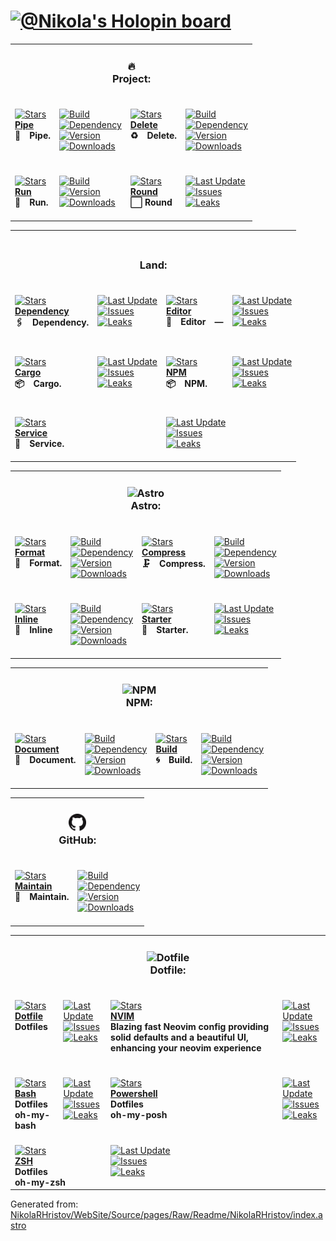 <h1><a href=https://holopin.io/@Nikola target=_blank><img alt="@Nikola's Holopin board" src="https://holopin.io/api/user/board?user=Nikola"></a></h1><table><tr><td colspan=4><h3 align=center><picture></picture>🔥<br>Project:<br></h3></td></tr><tr><td colspan=1 valign=top><br><a href=https://github.com/PlayForm/Pipe target=_blank><picture><source media="(prefers-color-scheme: dark)" srcset="https://img.shields.io/github/stars/PlayForm/Pipe?label=stars&logo=github&color=black&labelColor=black&logoColor=white&logoWidth=0&logoColor=black"><source media="(prefers-color-scheme: light)" srcset="https://img.shields.io/github/stars/PlayForm/Pipe?label=stars&logo=github&color=white&labelColor=white&logoColor=black&logoWidth=0&logoColor=black"><img alt=Stars src="https://img.shields.io/github/stars/PlayForm/Pipe?label=stars&logo=github&color=black&labelColor=black&logoColor=white&logoWidth=0&logoColor=black"></picture></a><br><a href=https://github.com/PlayForm/Pipe target=_blank><b>Pipe</b></a><br><b>🧪 Pipe.<br/></b><br></td><td colspan=1 valign=top><br><a href=https://github.com/PlayForm/Pipe/actions/workflows/Node.yml target=_blank><picture><source media="(prefers-color-scheme: dark)" srcset="https://img.shields.io/github/actions/workflow/status/PlayForm/Pipe/Node.yml?branch=main&label=Build&logo=node.js&color=black&labelColor=black&logoColor=white&logoWidth=0"><source media="(prefers-color-scheme: light)" srcset="https://img.shields.io/github/actions/workflow/status/PlayForm/Pipe/Node.yml?branch=main&label=Build&logo=node.js&color=white&labelColor=white&logoColor=black&logoWidth=0"><img alt=Build src="https://img.shields.io/github/actions/workflow/status/PlayForm/Pipe/Node.yml?branch=main&label=Build&logo=node.js&color=black&labelColor=black&logoColor=white&logoWidth=0" title=Build></picture></a><br><a href="https://npmjs.org/@playform/pipe?activeTab=dependencies" target=_blank><picture><source media="(prefers-color-scheme: dark)" srcset="https://img.shields.io/librariesio/release/npm/@playform/pipe?logo=dependabot&label=&color=black&labelColor=black&logoColor=white&logoWidth=0"><source media="(prefers-color-scheme: light)" srcset="https://img.shields.io/librariesio/release/npm/@playform/pipe?logo=dependabot&label=&color=white&labelColor=white&logoColor=black&logoWidth=0"><img alt=Dependency src="https://img.shields.io/librariesio/release/npm/@playform/pipe?logo=dependabot&label=&color=black&labelColor=black&logoColor=white&logoWidth=0" title=Dependency></picture></a><br><a href=https://npmjs.org/@playform/pipe target=_blank><picture><source media="(prefers-color-scheme: dark)" srcset="https://img.shields.io/npm/v/@playform/pipe?label=Version&logo=npm&color=black&labelColor=black&logoColor=white&logoWidth=0"><source media="(prefers-color-scheme: light)" srcset="https://img.shields.io/npm/v/@playform/pipe?label=Version&logo=npm&color=white&labelColor=white&logoColor=black&logoWidth=0"><img alt=Version src="https://img.shields.io/npm/v/@playform/pipe?label=Version&logo=npm&color=black&labelColor=black&logoColor=white&logoWidth=0" title=Version></picture></a><br><a href=https://npmjs.org/@playform/pipe target=_blank><picture><source media="(prefers-color-scheme: dark)" srcset="https://img.shields.io/npm/dt/@playform/pipe?label=Download&logo=npm&color=black&labelColor=black&logoColor=white&logoWidth=0"><source media="(prefers-color-scheme: light)" srcset="https://img.shields.io/npm/dt/@playform/pipe?label=Download&logo=npm&color=white&labelColor=white&logoColor=black&logoWidth=0"><img alt=Downloads src="https://img.shields.io/npm/dt/@playform/pipe?label=Download&logo=npm&color=black&labelColor=black&logoColor=white&logoWidth=0" title=Downloads></picture></a><br><br></td><td colspan=1 valign=top><br><a href=https://github.com/PlayForm/Delete target=_blank><picture><source media="(prefers-color-scheme: dark)" srcset="https://img.shields.io/github/stars/PlayForm/Delete?label=stars&logo=github&color=black&labelColor=black&logoColor=white&logoWidth=0&logoColor=black"><source media="(prefers-color-scheme: light)" srcset="https://img.shields.io/github/stars/PlayForm/Delete?label=stars&logo=github&color=white&labelColor=white&logoColor=black&logoWidth=0&logoColor=black"><img alt=Stars src="https://img.shields.io/github/stars/PlayForm/Delete?label=stars&logo=github&color=black&labelColor=black&logoColor=white&logoWidth=0&logoColor=black"></picture></a><br><a href=https://github.com/PlayForm/Delete target=_blank><b>Delete</b></a><br><b>♻️ Delete.<br/></b><br></td><td colspan=1 valign=top><br><a href=https://github.com/PlayForm/Delete/actions/workflows/Node.yml target=_blank><picture><source media="(prefers-color-scheme: dark)" srcset="https://img.shields.io/github/actions/workflow/status/PlayForm/Delete/Node.yml?branch=main&label=Build&logo=node.js&color=black&labelColor=black&logoColor=white&logoWidth=0"><source media="(prefers-color-scheme: light)" srcset="https://img.shields.io/github/actions/workflow/status/PlayForm/Delete/Node.yml?branch=main&label=Build&logo=node.js&color=white&labelColor=white&logoColor=black&logoWidth=0"><img alt=Build src="https://img.shields.io/github/actions/workflow/status/PlayForm/Delete/Node.yml?branch=main&label=Build&logo=node.js&color=black&labelColor=black&logoColor=white&logoWidth=0" title=Build></picture></a><br><a href="https://npmjs.org/@playform/delete?activeTab=dependencies" target=_blank><picture><source media="(prefers-color-scheme: dark)" srcset="https://img.shields.io/librariesio/release/npm/@playform/delete?logo=dependabot&label=&color=black&labelColor=black&logoColor=white&logoWidth=0"><source media="(prefers-color-scheme: light)" srcset="https://img.shields.io/librariesio/release/npm/@playform/delete?logo=dependabot&label=&color=white&labelColor=white&logoColor=black&logoWidth=0"><img alt=Dependency src="https://img.shields.io/librariesio/release/npm/@playform/delete?logo=dependabot&label=&color=black&labelColor=black&logoColor=white&logoWidth=0" title=Dependency></picture></a><br><a href=https://npmjs.org/@playform/delete target=_blank><picture><source media="(prefers-color-scheme: dark)" srcset="https://img.shields.io/npm/v/@playform/delete?label=Version&logo=npm&color=black&labelColor=black&logoColor=white&logoWidth=0"><source media="(prefers-color-scheme: light)" srcset="https://img.shields.io/npm/v/@playform/delete?label=Version&logo=npm&color=white&labelColor=white&logoColor=black&logoWidth=0"><img alt=Version src="https://img.shields.io/npm/v/@playform/delete?label=Version&logo=npm&color=black&labelColor=black&logoColor=white&logoWidth=0" title=Version></picture></a><br><a href=https://npmjs.org/@playform/delete target=_blank><picture><source media="(prefers-color-scheme: dark)" srcset="https://img.shields.io/npm/dt/@playform/delete?label=Download&logo=npm&color=black&labelColor=black&logoColor=white&logoWidth=0"><source media="(prefers-color-scheme: light)" srcset="https://img.shields.io/npm/dt/@playform/delete?label=Download&logo=npm&color=white&labelColor=white&logoColor=black&logoWidth=0"><img alt=Downloads src="https://img.shields.io/npm/dt/@playform/delete?label=Download&logo=npm&color=black&labelColor=black&logoColor=white&logoWidth=0" title=Downloads></picture></a><br><br></td></tr><tr><td colspan=1 valign=top><br><a href=https://github.com/PlayForm/Run.git target=_blank><picture><source media="(prefers-color-scheme: dark)" srcset="https://img.shields.io/github/stars/PlayForm/Run?label=stars&logo=github&color=black&labelColor=black&logoColor=white&logoWidth=0&logoColor=black"><source media="(prefers-color-scheme: light)" srcset="https://img.shields.io/github/stars/PlayForm/Run?label=stars&logo=github&color=white&labelColor=white&logoColor=black&logoWidth=0&logoColor=black"><img alt=Stars src="https://img.shields.io/github/stars/PlayForm/Run?label=stars&logo=github&color=black&labelColor=black&logoColor=white&logoWidth=0&logoColor=black"></picture></a><br><a href=https://github.com/PlayForm/Run.git target=_blank><b>Run</b></a><br><b>🍺 Run.<br/></b><br></td><td colspan=1 valign=top><br><a href=https://github.com/PlayForm/Run/actions/workflows/Rust.yml target=_blank><picture><source media="(prefers-color-scheme: dark)" srcset="https://img.shields.io/github/actions/workflow/status/PlayForm/Run/Rust.yml?branch=main&label=Build&color=black&labelColor=black&logoColor=white&logoWidth=0"><source media="(prefers-color-scheme: light)" srcset="https://img.shields.io/github/actions/workflow/status/PlayForm/Run/Rust.yml?branch=main&label=Build&color=white&labelColor=white&logoColor=black&logoWidth=0"><img alt=Build src="https://img.shields.io/github/actions/workflow/status/PlayForm/Run/Rust.yml?branch=main&label=Build&color=black&labelColor=black&logoColor=white&logoWidth=0" title=Build></picture></a><br><a href=https://crates.io/prun target=_blank><picture><source media="(prefers-color-scheme: dark)" srcset="https://img.shields.io/crates/v/prun?label=Version&color=black&labelColor=black&logoColor=white&logoWidth=0"><source media="(prefers-color-scheme: light)" srcset="https://img.shields.io/crates/v/prun?label=Version&color=white&labelColor=white&logoColor=black&logoWidth=0"><img alt=Version src="https://img.shields.io/crates/v/prun?label=Version&color=black&labelColor=black&logoColor=white&logoWidth=0" title=Version></picture></a><br><a href=https://crates.io/prun target=_blank><picture><source media="(prefers-color-scheme: dark)" srcset="https://img.shields.io/crates/d/prun?label=Download&color=black&labelColor=black&logoColor=white&logoWidth=0"><source media="(prefers-color-scheme: light)" srcset="https://img.shields.io/crates/d/prun?label=Download&color=white&labelColor=white&logoColor=black&logoWidth=0"><img alt=Downloads src="https://img.shields.io/crates/d/prun?label=Download&color=black&labelColor=black&logoColor=white&logoWidth=0" title=Downloads></picture></a><br><br></td><td colspan=1 valign=top><br><a href=https://github.com/PlayForm/Round target=_blank><picture><source media="(prefers-color-scheme: dark)" srcset="https://img.shields.io/github/stars/PlayForm/Round?label=stars&logo=github&color=black&labelColor=black&logoColor=white&logoWidth=0&logoColor=black"><source media="(prefers-color-scheme: light)" srcset="https://img.shields.io/github/stars/PlayForm/Round?label=stars&logo=github&color=white&labelColor=white&logoColor=black&logoWidth=0&logoColor=black"><img alt=Stars src="https://img.shields.io/github/stars/PlayForm/Round?label=stars&logo=github&color=black&labelColor=black&logoColor=white&logoWidth=0&logoColor=black"></picture></a><br><a href=https://github.com/PlayForm/Round target=_blank><b>Round</b></a><br><b>⬜ Round<br/></b><br></td><td colspan=1 valign=top><br><a href=https://github.com/PlayForm/Round target=_blank><picture><source media="(prefers-color-scheme: dark)" srcset="https://img.shields.io/github/last-commit/PlayForm/Round?label=Last%20Update&color=black&labelColor=black&logoColor=white&logoWidth=0"><source media="(prefers-color-scheme: light)" srcset="https://img.shields.io/github/last-commit/PlayForm/Round?label=Last%20Update&color=white&labelColor=white&logoColor=black&logoWidth=0"><img alt="Last Update" src="https://img.shields.io/github/last-commit/PlayForm/Round?label=Last%20Update&color=black&labelColor=black&logoColor=white&logoWidth=0" title="Last Update"></picture></a><br><a href=https://github.com/PlayForm/Round target=_blank><picture><source media="(prefers-color-scheme: dark)" srcset="https://img.shields.io/github/issues/PlayForm/Round?label=Issues&color=black&labelColor=black&logoColor=white&logoWidth=0"><source media="(prefers-color-scheme: light)" srcset="https://img.shields.io/github/issues/PlayForm/Round?label=Issues&color=white&labelColor=white&logoColor=black&logoWidth=0"><img alt=Issues src="https://img.shields.io/github/issues/PlayForm/Round?label=Issues&color=black&labelColor=black&logoColor=white&logoWidth=0" title=Issues></picture></a><br><a href=https://github.com/PlayForm/Round target=_blank><picture><source media="(prefers-color-scheme: dark)" srcset="https://img.shields.io/github/downloads/PlayForm/Round/total?label=Download&color=black&labelColor=black&logoColor=white&logoWidth=0"><source media="(prefers-color-scheme: light)" srcset="https://img.shields.io/github/downloads/PlayForm/Round/total?label=Download&color=white&labelColor=white&logoColor=black&logoWidth=0"><img alt=Leaks src="https://img.shields.io/github/downloads/PlayForm/Round/total?label=Download&color=black&labelColor=black&logoColor=white&logoWidth=0" title=Leaks></picture></a><br><br></td></tr></table><table><tr><td colspan=4><h3 align=center><picture><source media="(prefers-color-scheme: dark)" srcset=https://nikolahristov.tech/Dark/Image/GitHub/Land.svg><source media="(prefers-color-scheme: light)" srcset=https://nikolahristov.tech/Image/GitHub/Land.svg><img alt="" src=https://nikolahristov.tech/Image/GitHub/Land.svg width=28></picture><br>Land:<br></h3></td></tr><tr><td colspan=1 valign=top><br><a href=https://github.com/CodeEditorLand/Dependency target=_blank><picture><source media="(prefers-color-scheme: dark)" srcset="https://img.shields.io/github/stars/CodeEditorLand/Dependency?label=stars&logo=github&color=black&labelColor=black&logoColor=white&logoWidth=0&logoColor=black"><source media="(prefers-color-scheme: light)" srcset="https://img.shields.io/github/stars/CodeEditorLand/Dependency?label=stars&logo=github&color=white&labelColor=white&logoColor=black&logoWidth=0&logoColor=black"><img alt=Stars src="https://img.shields.io/github/stars/CodeEditorLand/Dependency?label=stars&logo=github&color=black&labelColor=black&logoColor=white&logoWidth=0&logoColor=black"></picture></a><br><a href=https://github.com/CodeEditorLand/Dependency target=_blank><b>Dependency</b></a><br><b>🖇️ Dependency.<br/></b><br></td><td colspan=1 valign=top><br><a href=https://github.com/CodeEditorLand/Dependency target=_blank><picture><source media="(prefers-color-scheme: dark)" srcset="https://img.shields.io/github/last-commit/CodeEditorLand/Dependency?label=Last%20Update&color=black&labelColor=black&logoColor=white&logoWidth=0"><source media="(prefers-color-scheme: light)" srcset="https://img.shields.io/github/last-commit/CodeEditorLand/Dependency?label=Last%20Update&color=white&labelColor=white&logoColor=black&logoWidth=0"><img alt="Last Update" src="https://img.shields.io/github/last-commit/CodeEditorLand/Dependency?label=Last%20Update&color=black&labelColor=black&logoColor=white&logoWidth=0" title="Last Update"></picture></a><br><a href=https://github.com/CodeEditorLand/Dependency target=_blank><picture><source media="(prefers-color-scheme: dark)" srcset="https://img.shields.io/github/issues/CodeEditorLand/Dependency?label=Issues&color=black&labelColor=black&logoColor=white&logoWidth=0"><source media="(prefers-color-scheme: light)" srcset="https://img.shields.io/github/issues/CodeEditorLand/Dependency?label=Issues&color=white&labelColor=white&logoColor=black&logoWidth=0"><img alt=Issues src="https://img.shields.io/github/issues/CodeEditorLand/Dependency?label=Issues&color=black&labelColor=black&logoColor=white&logoWidth=0" title=Issues></picture></a><br><a href=https://github.com/CodeEditorLand/Dependency target=_blank><picture><source media="(prefers-color-scheme: dark)" srcset="https://img.shields.io/github/downloads/CodeEditorLand/Dependency/total?label=Download&color=black&labelColor=black&logoColor=white&logoWidth=0"><source media="(prefers-color-scheme: light)" srcset="https://img.shields.io/github/downloads/CodeEditorLand/Dependency/total?label=Download&color=white&labelColor=white&logoColor=black&logoWidth=0"><img alt=Leaks src="https://img.shields.io/github/downloads/CodeEditorLand/Dependency/total?label=Download&color=black&labelColor=black&logoColor=white&logoWidth=0" title=Leaks></picture></a><br><br></td><td colspan=1 valign=top><br><a href=https://github.com/CodeEditorLand/Editor target=_blank><picture><source media="(prefers-color-scheme: dark)" srcset="https://img.shields.io/github/stars/CodeEditorLand/Editor?label=stars&logo=github&color=black&labelColor=black&logoColor=white&logoWidth=0&logoColor=black"><source media="(prefers-color-scheme: light)" srcset="https://img.shields.io/github/stars/CodeEditorLand/Editor?label=stars&logo=github&color=white&labelColor=white&logoColor=black&logoWidth=0&logoColor=black"><img alt=Stars src="https://img.shields.io/github/stars/CodeEditorLand/Editor?label=stars&logo=github&color=black&labelColor=black&logoColor=white&logoWidth=0&logoColor=black"></picture></a><br><a href=https://github.com/CodeEditorLand/Editor target=_blank><b>Editor</b></a><br><b>🛬 Editor —<br/></b><br></td><td colspan=1 valign=top><br><a href=https://github.com/CodeEditorLand/Editor target=_blank><picture><source media="(prefers-color-scheme: dark)" srcset="https://img.shields.io/github/last-commit/CodeEditorLand/Editor?label=Last%20Update&color=black&labelColor=black&logoColor=white&logoWidth=0"><source media="(prefers-color-scheme: light)" srcset="https://img.shields.io/github/last-commit/CodeEditorLand/Editor?label=Last%20Update&color=white&labelColor=white&logoColor=black&logoWidth=0"><img alt="Last Update" src="https://img.shields.io/github/last-commit/CodeEditorLand/Editor?label=Last%20Update&color=black&labelColor=black&logoColor=white&logoWidth=0" title="Last Update"></picture></a><br><a href=https://github.com/CodeEditorLand/Editor target=_blank><picture><source media="(prefers-color-scheme: dark)" srcset="https://img.shields.io/github/issues/CodeEditorLand/Editor?label=Issues&color=black&labelColor=black&logoColor=white&logoWidth=0"><source media="(prefers-color-scheme: light)" srcset="https://img.shields.io/github/issues/CodeEditorLand/Editor?label=Issues&color=white&labelColor=white&logoColor=black&logoWidth=0"><img alt=Issues src="https://img.shields.io/github/issues/CodeEditorLand/Editor?label=Issues&color=black&labelColor=black&logoColor=white&logoWidth=0" title=Issues></picture></a><br><a href=https://github.com/CodeEditorLand/Editor target=_blank><picture><source media="(prefers-color-scheme: dark)" srcset="https://img.shields.io/github/downloads/CodeEditorLand/Editor/total?label=Download&color=black&labelColor=black&logoColor=white&logoWidth=0"><source media="(prefers-color-scheme: light)" srcset="https://img.shields.io/github/downloads/CodeEditorLand/Editor/total?label=Download&color=white&labelColor=white&logoColor=black&logoWidth=0"><img alt=Leaks src="https://img.shields.io/github/downloads/CodeEditorLand/Editor/total?label=Download&color=black&labelColor=black&logoColor=white&logoWidth=0" title=Leaks></picture></a><br><br></td></tr><tr><td colspan=1 valign=top><br><a href=https://github.com/CodeEditorLand/DependencyLandCargo target=_blank><picture><source media="(prefers-color-scheme: dark)" srcset="https://img.shields.io/github/stars/CodeEditorLand/DependencyLandCargo?label=stars&logo=github&color=black&labelColor=black&logoColor=white&logoWidth=0&logoColor=black"><source media="(prefers-color-scheme: light)" srcset="https://img.shields.io/github/stars/CodeEditorLand/DependencyLandCargo?label=stars&logo=github&color=white&labelColor=white&logoColor=black&logoWidth=0&logoColor=black"><img alt=Stars src="https://img.shields.io/github/stars/CodeEditorLand/DependencyLandCargo?label=stars&logo=github&color=black&labelColor=black&logoColor=white&logoWidth=0&logoColor=black"></picture></a><br><a href=https://github.com/CodeEditorLand/DependencyLandCargo target=_blank><b>Cargo</b></a><br><b>📦 Cargo.<br/></b><br></td><td colspan=1 valign=top><br><a href=https://github.com/CodeEditorLand/DependencyLandCargo target=_blank><picture><source media="(prefers-color-scheme: dark)" srcset="https://img.shields.io/github/last-commit/CodeEditorLand/DependencyLandCargo?label=Last%20Update&color=black&labelColor=black&logoColor=white&logoWidth=0"><source media="(prefers-color-scheme: light)" srcset="https://img.shields.io/github/last-commit/CodeEditorLand/DependencyLandCargo?label=Last%20Update&color=white&labelColor=white&logoColor=black&logoWidth=0"><img alt="Last Update" src="https://img.shields.io/github/last-commit/CodeEditorLand/DependencyLandCargo?label=Last%20Update&color=black&labelColor=black&logoColor=white&logoWidth=0" title="Last Update"></picture></a><br><a href=https://github.com/CodeEditorLand/DependencyLandCargo target=_blank><picture><source media="(prefers-color-scheme: dark)" srcset="https://img.shields.io/github/issues/CodeEditorLand/DependencyLandCargo?label=Issues&color=black&labelColor=black&logoColor=white&logoWidth=0"><source media="(prefers-color-scheme: light)" srcset="https://img.shields.io/github/issues/CodeEditorLand/DependencyLandCargo?label=Issues&color=white&labelColor=white&logoColor=black&logoWidth=0"><img alt=Issues src="https://img.shields.io/github/issues/CodeEditorLand/DependencyLandCargo?label=Issues&color=black&labelColor=black&logoColor=white&logoWidth=0" title=Issues></picture></a><br><a href=https://github.com/CodeEditorLand/DependencyLandCargo target=_blank><picture><source media="(prefers-color-scheme: dark)" srcset="https://img.shields.io/github/downloads/CodeEditorLand/DependencyLandCargo/total?label=Download&color=black&labelColor=black&logoColor=white&logoWidth=0"><source media="(prefers-color-scheme: light)" srcset="https://img.shields.io/github/downloads/CodeEditorLand/DependencyLandCargo/total?label=Download&color=white&labelColor=white&logoColor=black&logoWidth=0"><img alt=Leaks src="https://img.shields.io/github/downloads/CodeEditorLand/DependencyLandCargo/total?label=Download&color=black&labelColor=black&logoColor=white&logoWidth=0" title=Leaks></picture></a><br><br></td><td colspan=1 valign=top><br><a href=https://github.com/CodeEditorLand/DependencyLandNPM target=_blank><picture><source media="(prefers-color-scheme: dark)" srcset="https://img.shields.io/github/stars/CodeEditorLand/DependencyLandNPM?label=stars&logo=github&color=black&labelColor=black&logoColor=white&logoWidth=0&logoColor=black"><source media="(prefers-color-scheme: light)" srcset="https://img.shields.io/github/stars/CodeEditorLand/DependencyLandNPM?label=stars&logo=github&color=white&labelColor=white&logoColor=black&logoWidth=0&logoColor=black"><img alt=Stars src="https://img.shields.io/github/stars/CodeEditorLand/DependencyLandNPM?label=stars&logo=github&color=black&labelColor=black&logoColor=white&logoWidth=0&logoColor=black"></picture></a><br><a href=https://github.com/CodeEditorLand/DependencyLandNPM target=_blank><b>NPM</b></a><br><b>📦 NPM.<br/></b><br></td><td colspan=1 valign=top><br><a href=https://github.com/CodeEditorLand/DependencyLandNPM target=_blank><picture><source media="(prefers-color-scheme: dark)" srcset="https://img.shields.io/github/last-commit/CodeEditorLand/DependencyLandNPM?label=Last%20Update&color=black&labelColor=black&logoColor=white&logoWidth=0"><source media="(prefers-color-scheme: light)" srcset="https://img.shields.io/github/last-commit/CodeEditorLand/DependencyLandNPM?label=Last%20Update&color=white&labelColor=white&logoColor=black&logoWidth=0"><img alt="Last Update" src="https://img.shields.io/github/last-commit/CodeEditorLand/DependencyLandNPM?label=Last%20Update&color=black&labelColor=black&logoColor=white&logoWidth=0" title="Last Update"></picture></a><br><a href=https://github.com/CodeEditorLand/DependencyLandNPM target=_blank><picture><source media="(prefers-color-scheme: dark)" srcset="https://img.shields.io/github/issues/CodeEditorLand/DependencyLandNPM?label=Issues&color=black&labelColor=black&logoColor=white&logoWidth=0"><source media="(prefers-color-scheme: light)" srcset="https://img.shields.io/github/issues/CodeEditorLand/DependencyLandNPM?label=Issues&color=white&labelColor=white&logoColor=black&logoWidth=0"><img alt=Issues src="https://img.shields.io/github/issues/CodeEditorLand/DependencyLandNPM?label=Issues&color=black&labelColor=black&logoColor=white&logoWidth=0" title=Issues></picture></a><br><a href=https://github.com/CodeEditorLand/DependencyLandNPM target=_blank><picture><source media="(prefers-color-scheme: dark)" srcset="https://img.shields.io/github/downloads/CodeEditorLand/DependencyLandNPM/total?label=Download&color=black&labelColor=black&logoColor=white&logoWidth=0"><source media="(prefers-color-scheme: light)" srcset="https://img.shields.io/github/downloads/CodeEditorLand/DependencyLandNPM/total?label=Download&color=white&labelColor=white&logoColor=black&logoWidth=0"><img alt=Leaks src="https://img.shields.io/github/downloads/CodeEditorLand/DependencyLandNPM/total?label=Download&color=black&labelColor=black&logoColor=white&logoWidth=0" title=Leaks></picture></a><br><br></td></tr><tr><td colspan=2 valign=top><br><a href=https://github.com/CodeEditorLand/DependencyLandService target=_blank><picture><source media="(prefers-color-scheme: dark)" srcset="https://img.shields.io/github/stars/CodeEditorLand/DependencyLandService?label=stars&logo=github&color=black&labelColor=black&logoColor=white&logoWidth=0&logoColor=black"><source media="(prefers-color-scheme: light)" srcset="https://img.shields.io/github/stars/CodeEditorLand/DependencyLandService?label=stars&logo=github&color=white&labelColor=white&logoColor=black&logoWidth=0&logoColor=black"><img alt=Stars src="https://img.shields.io/github/stars/CodeEditorLand/DependencyLandService?label=stars&logo=github&color=black&labelColor=black&logoColor=white&logoWidth=0&logoColor=black"></picture></a><br><a href=https://github.com/CodeEditorLand/DependencyLandService target=_blank><b>Service</b></a><br><b>🔩 Service.<br/></b><br></td><td colspan=2 valign=top><br><a href=https://github.com/CodeEditorLand/DependencyLandService target=_blank><picture><source media="(prefers-color-scheme: dark)" srcset="https://img.shields.io/github/last-commit/CodeEditorLand/DependencyLandService?label=Last%20Update&color=black&labelColor=black&logoColor=white&logoWidth=0"><source media="(prefers-color-scheme: light)" srcset="https://img.shields.io/github/last-commit/CodeEditorLand/DependencyLandService?label=Last%20Update&color=white&labelColor=white&logoColor=black&logoWidth=0"><img alt="Last Update" src="https://img.shields.io/github/last-commit/CodeEditorLand/DependencyLandService?label=Last%20Update&color=black&labelColor=black&logoColor=white&logoWidth=0" title="Last Update"></picture></a><br><a href=https://github.com/CodeEditorLand/DependencyLandService target=_blank><picture><source media="(prefers-color-scheme: dark)" srcset="https://img.shields.io/github/issues/CodeEditorLand/DependencyLandService?label=Issues&color=black&labelColor=black&logoColor=white&logoWidth=0"><source media="(prefers-color-scheme: light)" srcset="https://img.shields.io/github/issues/CodeEditorLand/DependencyLandService?label=Issues&color=white&labelColor=white&logoColor=black&logoWidth=0"><img alt=Issues src="https://img.shields.io/github/issues/CodeEditorLand/DependencyLandService?label=Issues&color=black&labelColor=black&logoColor=white&logoWidth=0" title=Issues></picture></a><br><a href=https://github.com/CodeEditorLand/DependencyLandService target=_blank><picture><source media="(prefers-color-scheme: dark)" srcset="https://img.shields.io/github/downloads/CodeEditorLand/DependencyLandService/total?label=Download&color=black&labelColor=black&logoColor=white&logoWidth=0"><source media="(prefers-color-scheme: light)" srcset="https://img.shields.io/github/downloads/CodeEditorLand/DependencyLandService/total?label=Download&color=white&labelColor=white&logoColor=black&logoWidth=0"><img alt=Leaks src="https://img.shields.io/github/downloads/CodeEditorLand/DependencyLandService/total?label=Download&color=black&labelColor=black&logoColor=white&logoWidth=0" title=Leaks></picture></a><br><br></td></tr></table><table><tr><td colspan=4><h3 align=center><picture><source media="(prefers-color-scheme: dark)" srcset=https://nikolahristov.tech/Dark/Image/GitHub/Astro.svg><source media="(prefers-color-scheme: light)" srcset=https://nikolahristov.tech/Image/GitHub/Astro.svg><img alt=Astro src=https://nikolahristov.tech/Image/GitHub/Astro.svg width=28></picture><br>Astro:<br></h3></td></tr><tr><td colspan=1 valign=top><br><a href=https://github.com/PlayForm/Format target=_blank><picture><source media="(prefers-color-scheme: dark)" srcset="https://img.shields.io/github/stars/PlayForm/Format?label=stars&logo=github&color=black&labelColor=black&logoColor=white&logoWidth=0&logoColor=black"><source media="(prefers-color-scheme: light)" srcset="https://img.shields.io/github/stars/PlayForm/Format?label=stars&logo=github&color=white&labelColor=white&logoColor=black&logoWidth=0&logoColor=black"><img alt=Stars src="https://img.shields.io/github/stars/PlayForm/Format?label=stars&logo=github&color=black&labelColor=black&logoColor=white&logoWidth=0&logoColor=black"></picture></a><br><a href=https://github.com/PlayForm/Format target=_blank><b>Format</b></a><br><b>🗻 Format.<br/></b><br></td><td colspan=1 valign=top><br><a href=https://github.com/PlayForm/Format/actions/workflows/Node.yml target=_blank><picture><source media="(prefers-color-scheme: dark)" srcset="https://img.shields.io/github/actions/workflow/status/PlayForm/Format/Node.yml?branch=main&label=Build&logo=node.js&color=black&labelColor=black&logoColor=white&logoWidth=0"><source media="(prefers-color-scheme: light)" srcset="https://img.shields.io/github/actions/workflow/status/PlayForm/Format/Node.yml?branch=main&label=Build&logo=node.js&color=white&labelColor=white&logoColor=black&logoWidth=0"><img alt=Build src="https://img.shields.io/github/actions/workflow/status/PlayForm/Format/Node.yml?branch=main&label=Build&logo=node.js&color=black&labelColor=black&logoColor=white&logoWidth=0" title=Build></picture></a><br><a href="https://npmjs.org/@playform/format?activeTab=dependencies" target=_blank><picture><source media="(prefers-color-scheme: dark)" srcset="https://img.shields.io/librariesio/release/npm/@playform/format?logo=dependabot&label=&color=black&labelColor=black&logoColor=white&logoWidth=0"><source media="(prefers-color-scheme: light)" srcset="https://img.shields.io/librariesio/release/npm/@playform/format?logo=dependabot&label=&color=white&labelColor=white&logoColor=black&logoWidth=0"><img alt=Dependency src="https://img.shields.io/librariesio/release/npm/@playform/format?logo=dependabot&label=&color=black&labelColor=black&logoColor=white&logoWidth=0" title=Dependency></picture></a><br><a href=https://npmjs.org/@playform/format target=_blank><picture><source media="(prefers-color-scheme: dark)" srcset="https://img.shields.io/npm/v/@playform/format?label=Version&logo=npm&color=black&labelColor=black&logoColor=white&logoWidth=0"><source media="(prefers-color-scheme: light)" srcset="https://img.shields.io/npm/v/@playform/format?label=Version&logo=npm&color=white&labelColor=white&logoColor=black&logoWidth=0"><img alt=Version src="https://img.shields.io/npm/v/@playform/format?label=Version&logo=npm&color=black&labelColor=black&logoColor=white&logoWidth=0" title=Version></picture></a><br><a href=https://npmjs.org/@playform/format target=_blank><picture><source media="(prefers-color-scheme: dark)" srcset="https://img.shields.io/npm/dt/@playform/format?label=Download&logo=npm&color=black&labelColor=black&logoColor=white&logoWidth=0"><source media="(prefers-color-scheme: light)" srcset="https://img.shields.io/npm/dt/@playform/format?label=Download&logo=npm&color=white&labelColor=white&logoColor=black&logoWidth=0"><img alt=Downloads src="https://img.shields.io/npm/dt/@playform/format?label=Download&logo=npm&color=black&labelColor=black&logoColor=white&logoWidth=0" title=Downloads></picture></a><br><br></td><td colspan=1 valign=top><br><a href=https://github.com/PlayForm/Compress target=_blank><picture><source media="(prefers-color-scheme: dark)" srcset="https://img.shields.io/github/stars/PlayForm/Compress?label=stars&logo=github&color=black&labelColor=black&logoColor=white&logoWidth=0&logoColor=black"><source media="(prefers-color-scheme: light)" srcset="https://img.shields.io/github/stars/PlayForm/Compress?label=stars&logo=github&color=white&labelColor=white&logoColor=black&logoWidth=0&logoColor=black"><img alt=Stars src="https://img.shields.io/github/stars/PlayForm/Compress?label=stars&logo=github&color=black&labelColor=black&logoColor=white&logoWidth=0&logoColor=black"></picture></a><br><a href=https://github.com/PlayForm/Compress target=_blank><b>Compress</b></a><br><b>🗜️ Compress.<br/></b><br></td><td colspan=1 valign=top><br><a href=https://github.com/PlayForm/Compress/actions/workflows/Node.yml target=_blank><picture><source media="(prefers-color-scheme: dark)" srcset="https://img.shields.io/github/actions/workflow/status/PlayForm/Compress/Node.yml?branch=main&label=Build&logo=node.js&color=black&labelColor=black&logoColor=white&logoWidth=0"><source media="(prefers-color-scheme: light)" srcset="https://img.shields.io/github/actions/workflow/status/PlayForm/Compress/Node.yml?branch=main&label=Build&logo=node.js&color=white&labelColor=white&logoColor=black&logoWidth=0"><img alt=Build src="https://img.shields.io/github/actions/workflow/status/PlayForm/Compress/Node.yml?branch=main&label=Build&logo=node.js&color=black&labelColor=black&logoColor=white&logoWidth=0" title=Build></picture></a><br><a href="https://npmjs.org/@playform/compress?activeTab=dependencies" target=_blank><picture><source media="(prefers-color-scheme: dark)" srcset="https://img.shields.io/librariesio/release/npm/@playform/compress?logo=dependabot&label=&color=black&labelColor=black&logoColor=white&logoWidth=0"><source media="(prefers-color-scheme: light)" srcset="https://img.shields.io/librariesio/release/npm/@playform/compress?logo=dependabot&label=&color=white&labelColor=white&logoColor=black&logoWidth=0"><img alt=Dependency src="https://img.shields.io/librariesio/release/npm/@playform/compress?logo=dependabot&label=&color=black&labelColor=black&logoColor=white&logoWidth=0" title=Dependency></picture></a><br><a href=https://npmjs.org/@playform/compress target=_blank><picture><source media="(prefers-color-scheme: dark)" srcset="https://img.shields.io/npm/v/@playform/compress?label=Version&logo=npm&color=black&labelColor=black&logoColor=white&logoWidth=0"><source media="(prefers-color-scheme: light)" srcset="https://img.shields.io/npm/v/@playform/compress?label=Version&logo=npm&color=white&labelColor=white&logoColor=black&logoWidth=0"><img alt=Version src="https://img.shields.io/npm/v/@playform/compress?label=Version&logo=npm&color=black&labelColor=black&logoColor=white&logoWidth=0" title=Version></picture></a><br><a href=https://npmjs.org/@playform/compress target=_blank><picture><source media="(prefers-color-scheme: dark)" srcset="https://img.shields.io/npm/dt/@playform/compress?label=Download&logo=npm&color=black&labelColor=black&logoColor=white&logoWidth=0"><source media="(prefers-color-scheme: light)" srcset="https://img.shields.io/npm/dt/@playform/compress?label=Download&logo=npm&color=white&labelColor=white&logoColor=black&logoWidth=0"><img alt=Downloads src="https://img.shields.io/npm/dt/@playform/compress?label=Download&logo=npm&color=black&labelColor=black&logoColor=white&logoWidth=0" title=Downloads></picture></a><br><br></td></tr><tr><td colspan=1 valign=top><br><a href=https://github.com/PlayForm/Inline target=_blank><picture><source media="(prefers-color-scheme: dark)" srcset="https://img.shields.io/github/stars/PlayForm/Inline?label=stars&logo=github&color=black&labelColor=black&logoColor=white&logoWidth=0&logoColor=black"><source media="(prefers-color-scheme: light)" srcset="https://img.shields.io/github/stars/PlayForm/Inline?label=stars&logo=github&color=white&labelColor=white&logoColor=black&logoWidth=0&logoColor=black"><img alt=Stars src="https://img.shields.io/github/stars/PlayForm/Inline?label=stars&logo=github&color=black&labelColor=black&logoColor=white&logoWidth=0&logoColor=black"></picture></a><br><a href=https://github.com/PlayForm/Inline target=_blank><b>Inline</b></a><br><b>🦔 Inline<br/></b><br></td><td colspan=1 valign=top><br><a href=https://github.com/PlayForm/Inline/actions/workflows/Node.yml target=_blank><picture><source media="(prefers-color-scheme: dark)" srcset="https://img.shields.io/github/actions/workflow/status/PlayForm/Inline/Node.yml?branch=main&label=Build&logo=node.js&color=black&labelColor=black&logoColor=white&logoWidth=0"><source media="(prefers-color-scheme: light)" srcset="https://img.shields.io/github/actions/workflow/status/PlayForm/Inline/Node.yml?branch=main&label=Build&logo=node.js&color=white&labelColor=white&logoColor=black&logoWidth=0"><img alt=Build src="https://img.shields.io/github/actions/workflow/status/PlayForm/Inline/Node.yml?branch=main&label=Build&logo=node.js&color=black&labelColor=black&logoColor=white&logoWidth=0" title=Build></picture></a><br><a href="https://npmjs.org/@playform/inline?activeTab=dependencies" target=_blank><picture><source media="(prefers-color-scheme: dark)" srcset="https://img.shields.io/librariesio/release/npm/@playform/inline?logo=dependabot&label=&color=black&labelColor=black&logoColor=white&logoWidth=0"><source media="(prefers-color-scheme: light)" srcset="https://img.shields.io/librariesio/release/npm/@playform/inline?logo=dependabot&label=&color=white&labelColor=white&logoColor=black&logoWidth=0"><img alt=Dependency src="https://img.shields.io/librariesio/release/npm/@playform/inline?logo=dependabot&label=&color=black&labelColor=black&logoColor=white&logoWidth=0" title=Dependency></picture></a><br><a href=https://npmjs.org/@playform/inline target=_blank><picture><source media="(prefers-color-scheme: dark)" srcset="https://img.shields.io/npm/v/@playform/inline?label=Version&logo=npm&color=black&labelColor=black&logoColor=white&logoWidth=0"><source media="(prefers-color-scheme: light)" srcset="https://img.shields.io/npm/v/@playform/inline?label=Version&logo=npm&color=white&labelColor=white&logoColor=black&logoWidth=0"><img alt=Version src="https://img.shields.io/npm/v/@playform/inline?label=Version&logo=npm&color=black&labelColor=black&logoColor=white&logoWidth=0" title=Version></picture></a><br><a href=https://npmjs.org/@playform/inline target=_blank><picture><source media="(prefers-color-scheme: dark)" srcset="https://img.shields.io/npm/dt/@playform/inline?label=Download&logo=npm&color=black&labelColor=black&logoColor=white&logoWidth=0"><source media="(prefers-color-scheme: light)" srcset="https://img.shields.io/npm/dt/@playform/inline?label=Download&logo=npm&color=white&labelColor=white&logoColor=black&logoWidth=0"><img alt=Downloads src="https://img.shields.io/npm/dt/@playform/inline?label=Download&logo=npm&color=black&labelColor=black&logoColor=white&logoWidth=0" title=Downloads></picture></a><br><br></td><td colspan=1 valign=top><br><a href=https://github.com/PlayForm/Starter target=_blank><picture><source media="(prefers-color-scheme: dark)" srcset="https://img.shields.io/github/stars/PlayForm/Starter?label=stars&logo=github&color=black&labelColor=black&logoColor=white&logoWidth=0&logoColor=black"><source media="(prefers-color-scheme: light)" srcset="https://img.shields.io/github/stars/PlayForm/Starter?label=stars&logo=github&color=white&labelColor=white&logoColor=black&logoWidth=0&logoColor=black"><img alt=Stars src="https://img.shields.io/github/stars/PlayForm/Starter?label=stars&logo=github&color=black&labelColor=black&logoColor=white&logoWidth=0&logoColor=black"></picture></a><br><a href=https://github.com/PlayForm/Starter target=_blank><b>Starter</b></a><br><b>📄 Starter.<br/></b><br></td><td colspan=1 valign=top><br><a href=https://github.com/PlayForm/Starter target=_blank><picture><source media="(prefers-color-scheme: dark)" srcset="https://img.shields.io/github/last-commit/PlayForm/Starter?label=Last%20Update&color=black&labelColor=black&logoColor=white&logoWidth=0"><source media="(prefers-color-scheme: light)" srcset="https://img.shields.io/github/last-commit/PlayForm/Starter?label=Last%20Update&color=white&labelColor=white&logoColor=black&logoWidth=0"><img alt="Last Update" src="https://img.shields.io/github/last-commit/PlayForm/Starter?label=Last%20Update&color=black&labelColor=black&logoColor=white&logoWidth=0" title="Last Update"></picture></a><br><a href=https://github.com/PlayForm/Starter target=_blank><picture><source media="(prefers-color-scheme: dark)" srcset="https://img.shields.io/github/issues/PlayForm/Starter?label=Issues&color=black&labelColor=black&logoColor=white&logoWidth=0"><source media="(prefers-color-scheme: light)" srcset="https://img.shields.io/github/issues/PlayForm/Starter?label=Issues&color=white&labelColor=white&logoColor=black&logoWidth=0"><img alt=Issues src="https://img.shields.io/github/issues/PlayForm/Starter?label=Issues&color=black&labelColor=black&logoColor=white&logoWidth=0" title=Issues></picture></a><br><a href=https://github.com/PlayForm/Starter target=_blank><picture><source media="(prefers-color-scheme: dark)" srcset="https://img.shields.io/github/downloads/PlayForm/Starter/total?label=Download&color=black&labelColor=black&logoColor=white&logoWidth=0"><source media="(prefers-color-scheme: light)" srcset="https://img.shields.io/github/downloads/PlayForm/Starter/total?label=Download&color=white&labelColor=white&logoColor=black&logoWidth=0"><img alt=Leaks src="https://img.shields.io/github/downloads/PlayForm/Starter/total?label=Download&color=black&labelColor=black&logoColor=white&logoWidth=0" title=Leaks></picture></a><br><br></td></tr></table><table><tr><td colspan=4><h3 align=center><picture><source media="(prefers-color-scheme: dark)" srcset=https://nikolahristov.tech/Image/GitHub/n.svg><source media="(prefers-color-scheme: light)" srcset=https://nikolahristov.tech/Image/GitHub/n.svg><img alt=NPM src=https://nikolahristov.tech/Image/GitHub/n.svg width=28></picture><br>NPM:<br></h3></td></tr><tr><td colspan=1 valign=top><br><a href=https://github.com/PlayForm/Document target=_blank><picture><source media="(prefers-color-scheme: dark)" srcset="https://img.shields.io/github/stars/PlayForm/Document?label=stars&logo=github&color=black&labelColor=black&logoColor=white&logoWidth=0&logoColor=black"><source media="(prefers-color-scheme: light)" srcset="https://img.shields.io/github/stars/PlayForm/Document?label=stars&logo=github&color=white&labelColor=white&logoColor=black&logoWidth=0&logoColor=black"><img alt=Stars src="https://img.shields.io/github/stars/PlayForm/Document?label=stars&logo=github&color=black&labelColor=black&logoColor=white&logoWidth=0&logoColor=black"></picture></a><br><a href=https://github.com/PlayForm/Document target=_blank><b>Document</b></a><br><b>📃 Document.<br/></b><br></td><td colspan=1 valign=top><br><a href=https://github.com/PlayForm/Document/actions/workflows/Node.yml target=_blank><picture><source media="(prefers-color-scheme: dark)" srcset="https://img.shields.io/github/actions/workflow/status/PlayForm/Document/Node.yml?branch=main&label=Build&logo=node.js&color=black&labelColor=black&logoColor=white&logoWidth=0"><source media="(prefers-color-scheme: light)" srcset="https://img.shields.io/github/actions/workflow/status/PlayForm/Document/Node.yml?branch=main&label=Build&logo=node.js&color=white&labelColor=white&logoColor=black&logoWidth=0"><img alt=Build src="https://img.shields.io/github/actions/workflow/status/PlayForm/Document/Node.yml?branch=main&label=Build&logo=node.js&color=black&labelColor=black&logoColor=white&logoWidth=0" title=Build></picture></a><br><a href="https://npmjs.org/@playform/document?activeTab=dependencies" target=_blank><picture><source media="(prefers-color-scheme: dark)" srcset="https://img.shields.io/librariesio/release/npm/@playform/document?logo=dependabot&label=&color=black&labelColor=black&logoColor=white&logoWidth=0"><source media="(prefers-color-scheme: light)" srcset="https://img.shields.io/librariesio/release/npm/@playform/document?logo=dependabot&label=&color=white&labelColor=white&logoColor=black&logoWidth=0"><img alt=Dependency src="https://img.shields.io/librariesio/release/npm/@playform/document?logo=dependabot&label=&color=black&labelColor=black&logoColor=white&logoWidth=0" title=Dependency></picture></a><br><a href=https://npmjs.org/@playform/document target=_blank><picture><source media="(prefers-color-scheme: dark)" srcset="https://img.shields.io/npm/v/@playform/document?label=Version&logo=npm&color=black&labelColor=black&logoColor=white&logoWidth=0"><source media="(prefers-color-scheme: light)" srcset="https://img.shields.io/npm/v/@playform/document?label=Version&logo=npm&color=white&labelColor=white&logoColor=black&logoWidth=0"><img alt=Version src="https://img.shields.io/npm/v/@playform/document?label=Version&logo=npm&color=black&labelColor=black&logoColor=white&logoWidth=0" title=Version></picture></a><br><a href=https://npmjs.org/@playform/document target=_blank><picture><source media="(prefers-color-scheme: dark)" srcset="https://img.shields.io/npm/dt/@playform/document?label=Download&logo=npm&color=black&labelColor=black&logoColor=white&logoWidth=0"><source media="(prefers-color-scheme: light)" srcset="https://img.shields.io/npm/dt/@playform/document?label=Download&logo=npm&color=white&labelColor=white&logoColor=black&logoWidth=0"><img alt=Downloads src="https://img.shields.io/npm/dt/@playform/document?label=Download&logo=npm&color=black&labelColor=black&logoColor=white&logoWidth=0" title=Downloads></picture></a><br><br></td><td colspan=1 valign=top><br><a href=https://github.com/PlayForm/Build target=_blank><picture><source media="(prefers-color-scheme: dark)" srcset="https://img.shields.io/github/stars/PlayForm/Build?label=stars&logo=github&color=black&labelColor=black&logoColor=white&logoWidth=0&logoColor=black"><source media="(prefers-color-scheme: light)" srcset="https://img.shields.io/github/stars/PlayForm/Build?label=stars&logo=github&color=white&labelColor=white&logoColor=black&logoWidth=0&logoColor=black"><img alt=Stars src="https://img.shields.io/github/stars/PlayForm/Build?label=stars&logo=github&color=black&labelColor=black&logoColor=white&logoWidth=0&logoColor=black"></picture></a><br><a href=https://github.com/PlayForm/Build target=_blank><b>Build</b></a><br><b>🌀 Build.<br/></b><br></td><td colspan=1 valign=top><br><a href=https://github.com/PlayForm/Build/actions/workflows/Node.yml target=_blank><picture><source media="(prefers-color-scheme: dark)" srcset="https://img.shields.io/github/actions/workflow/status/PlayForm/Build/Node.yml?branch=main&label=Build&logo=node.js&color=black&labelColor=black&logoColor=white&logoWidth=0"><source media="(prefers-color-scheme: light)" srcset="https://img.shields.io/github/actions/workflow/status/PlayForm/Build/Node.yml?branch=main&label=Build&logo=node.js&color=white&labelColor=white&logoColor=black&logoWidth=0"><img alt=Build src="https://img.shields.io/github/actions/workflow/status/PlayForm/Build/Node.yml?branch=main&label=Build&logo=node.js&color=black&labelColor=black&logoColor=white&logoWidth=0" title=Build></picture></a><br><a href="https://npmjs.org/@playform/build?activeTab=dependencies" target=_blank><picture><source media="(prefers-color-scheme: dark)" srcset="https://img.shields.io/librariesio/release/npm/@playform/build?logo=dependabot&label=&color=black&labelColor=black&logoColor=white&logoWidth=0"><source media="(prefers-color-scheme: light)" srcset="https://img.shields.io/librariesio/release/npm/@playform/build?logo=dependabot&label=&color=white&labelColor=white&logoColor=black&logoWidth=0"><img alt=Dependency src="https://img.shields.io/librariesio/release/npm/@playform/build?logo=dependabot&label=&color=black&labelColor=black&logoColor=white&logoWidth=0" title=Dependency></picture></a><br><a href=https://npmjs.org/@playform/build target=_blank><picture><source media="(prefers-color-scheme: dark)" srcset="https://img.shields.io/npm/v/@playform/build?label=Version&logo=npm&color=black&labelColor=black&logoColor=white&logoWidth=0"><source media="(prefers-color-scheme: light)" srcset="https://img.shields.io/npm/v/@playform/build?label=Version&logo=npm&color=white&labelColor=white&logoColor=black&logoWidth=0"><img alt=Version src="https://img.shields.io/npm/v/@playform/build?label=Version&logo=npm&color=black&labelColor=black&logoColor=white&logoWidth=0" title=Version></picture></a><br><a href=https://npmjs.org/@playform/build target=_blank><picture><source media="(prefers-color-scheme: dark)" srcset="https://img.shields.io/npm/dt/@playform/build?label=Download&logo=npm&color=black&labelColor=black&logoColor=white&logoWidth=0"><source media="(prefers-color-scheme: light)" srcset="https://img.shields.io/npm/dt/@playform/build?label=Download&logo=npm&color=white&labelColor=white&logoColor=black&logoWidth=0"><img alt=Downloads src="https://img.shields.io/npm/dt/@playform/build?label=Download&logo=npm&color=black&labelColor=black&logoColor=white&logoWidth=0" title=Downloads></picture></a><br><br></td></tr></table><table><tr><td colspan=4><h3 align=center><picture><source media="(prefers-color-scheme: dark)" srcset=https://raw.githubusercontent.com/NikolaRHristov/NikolaRHristov/Current/.github/Image/GitHub-Mark-Light-32px.png><source media="(prefers-color-scheme: light)" srcset=https://raw.githubusercontent.com/NikolaRHristov/NikolaRHristov/Current/.github/Image/GitHub-Mark-32px.png><img alt=GitHub src=https://raw.githubusercontent.com/NikolaRHristov/NikolaRHristov/Current/.github/Image/GitHub-Mark-32px.png width=28></picture><br>GitHub:<br></h3></td></tr><tr><td colspan=2 valign=top><br><a href=https://github.com/PlayForm/Maintain target=_blank><picture><source media="(prefers-color-scheme: dark)" srcset="https://img.shields.io/github/stars/PlayForm/Maintain?label=stars&logo=github&color=black&labelColor=black&logoColor=white&logoWidth=0&logoColor=black"><source media="(prefers-color-scheme: light)" srcset="https://img.shields.io/github/stars/PlayForm/Maintain?label=stars&logo=github&color=white&labelColor=white&logoColor=black&logoWidth=0&logoColor=black"><img alt=Stars src="https://img.shields.io/github/stars/PlayForm/Maintain?label=stars&logo=github&color=black&labelColor=black&logoColor=white&logoWidth=0&logoColor=black"></picture></a><br><a href=https://github.com/PlayForm/Maintain target=_blank><b>Maintain</b></a><br><b>🔧 Maintain.<br/></b><br></td><td colspan=2 valign=top><br><a href=https://github.com/PlayForm/Maintain/actions/workflows/Node.yml target=_blank><picture><source media="(prefers-color-scheme: dark)" srcset="https://img.shields.io/github/actions/workflow/status/PlayForm/Maintain/Node.yml?branch=main&label=Build&logo=node.js&color=black&labelColor=black&logoColor=white&logoWidth=0"><source media="(prefers-color-scheme: light)" srcset="https://img.shields.io/github/actions/workflow/status/PlayForm/Maintain/Node.yml?branch=main&label=Build&logo=node.js&color=white&labelColor=white&logoColor=black&logoWidth=0"><img alt=Build src="https://img.shields.io/github/actions/workflow/status/PlayForm/Maintain/Node.yml?branch=main&label=Build&logo=node.js&color=black&labelColor=black&logoColor=white&logoWidth=0" title=Build></picture></a><br><a href="https://npmjs.org/@playform/maintain?activeTab=dependencies" target=_blank><picture><source media="(prefers-color-scheme: dark)" srcset="https://img.shields.io/librariesio/release/npm/@playform/maintain?logo=dependabot&label=&color=black&labelColor=black&logoColor=white&logoWidth=0"><source media="(prefers-color-scheme: light)" srcset="https://img.shields.io/librariesio/release/npm/@playform/maintain?logo=dependabot&label=&color=white&labelColor=white&logoColor=black&logoWidth=0"><img alt=Dependency src="https://img.shields.io/librariesio/release/npm/@playform/maintain?logo=dependabot&label=&color=black&labelColor=black&logoColor=white&logoWidth=0" title=Dependency></picture></a><br><a href=https://npmjs.org/@playform/maintain target=_blank><picture><source media="(prefers-color-scheme: dark)" srcset="https://img.shields.io/npm/v/@playform/maintain?label=Version&logo=npm&color=black&labelColor=black&logoColor=white&logoWidth=0"><source media="(prefers-color-scheme: light)" srcset="https://img.shields.io/npm/v/@playform/maintain?label=Version&logo=npm&color=white&labelColor=white&logoColor=black&logoWidth=0"><img alt=Version src="https://img.shields.io/npm/v/@playform/maintain?label=Version&logo=npm&color=black&labelColor=black&logoColor=white&logoWidth=0" title=Version></picture></a><br><a href=https://npmjs.org/@playform/maintain target=_blank><picture><source media="(prefers-color-scheme: dark)" srcset="https://img.shields.io/npm/dt/@playform/maintain?label=Download&logo=npm&color=black&labelColor=black&logoColor=white&logoWidth=0"><source media="(prefers-color-scheme: light)" srcset="https://img.shields.io/npm/dt/@playform/maintain?label=Download&logo=npm&color=white&labelColor=white&logoColor=black&logoWidth=0"><img alt=Downloads src="https://img.shields.io/npm/dt/@playform/maintain?label=Download&logo=npm&color=black&labelColor=black&logoColor=white&logoWidth=0" title=Downloads></picture></a><br><br></td></tr></table><table><tr><td colspan=4><h3 align=center><picture><source media="(prefers-color-scheme: dark)" srcset=https://raw.githubusercontent.com/jglovier/dotfiles-logo/master/dotfiles-logo-icon.png><source media="(prefers-color-scheme: light)" srcset=https://raw.githubusercontent.com/jglovier/dotfiles-logo/master/dotfiles-logo-icon.png><img alt=Dotfile src=https://raw.githubusercontent.com/jglovier/dotfiles-logo/master/dotfiles-logo-icon.png width=28></picture><br>Dotfile:<br></h3></td></tr><tr><td colspan=1 valign=top><br><a href=https://github.com/NikolaRHristov/Dotfile target=_blank><picture><source media="(prefers-color-scheme: dark)" srcset="https://img.shields.io/github/stars/NikolaRHristov/Dotfile?label=stars&logo=github&color=black&labelColor=black&logoColor=white&logoWidth=0&logoColor=black"><source media="(prefers-color-scheme: light)" srcset="https://img.shields.io/github/stars/NikolaRHristov/Dotfile?label=stars&logo=github&color=white&labelColor=white&logoColor=black&logoWidth=0&logoColor=black"><img alt=Stars src="https://img.shields.io/github/stars/NikolaRHristov/Dotfile?label=stars&logo=github&color=black&labelColor=black&logoColor=white&logoWidth=0&logoColor=black"></picture></a><br><a href=https://github.com/NikolaRHristov/Dotfile target=_blank><b>Dotfile</b></a><br><b>Dotfiles</b><br></td><td colspan=1 valign=top><br><a href=https://github.com/NikolaRHristov/Dotfile target=_blank><picture><source media="(prefers-color-scheme: dark)" srcset="https://img.shields.io/github/last-commit/NikolaRHristov/Dotfile?label=Last%20Update&color=black&labelColor=black&logoColor=white&logoWidth=0"><source media="(prefers-color-scheme: light)" srcset="https://img.shields.io/github/last-commit/NikolaRHristov/Dotfile?label=Last%20Update&color=white&labelColor=white&logoColor=black&logoWidth=0"><img alt="Last Update" src="https://img.shields.io/github/last-commit/NikolaRHristov/Dotfile?label=Last%20Update&color=black&labelColor=black&logoColor=white&logoWidth=0" title="Last Update"></picture></a><br><a href=https://github.com/NikolaRHristov/Dotfile target=_blank><picture><source media="(prefers-color-scheme: dark)" srcset="https://img.shields.io/github/issues/NikolaRHristov/Dotfile?label=Issues&color=black&labelColor=black&logoColor=white&logoWidth=0"><source media="(prefers-color-scheme: light)" srcset="https://img.shields.io/github/issues/NikolaRHristov/Dotfile?label=Issues&color=white&labelColor=white&logoColor=black&logoWidth=0"><img alt=Issues src="https://img.shields.io/github/issues/NikolaRHristov/Dotfile?label=Issues&color=black&labelColor=black&logoColor=white&logoWidth=0" title=Issues></picture></a><br><a href=https://github.com/NikolaRHristov/Dotfile target=_blank><picture><source media="(prefers-color-scheme: dark)" srcset="https://img.shields.io/github/downloads/NikolaRHristov/Dotfile/total?label=Download&color=black&labelColor=black&logoColor=white&logoWidth=0"><source media="(prefers-color-scheme: light)" srcset="https://img.shields.io/github/downloads/NikolaRHristov/Dotfile/total?label=Download&color=white&labelColor=white&logoColor=black&logoWidth=0"><img alt=Leaks src="https://img.shields.io/github/downloads/NikolaRHristov/Dotfile/total?label=Download&color=black&labelColor=black&logoColor=white&logoWidth=0" title=Leaks></picture></a><br><br></td><td colspan=1 valign=top><br><a href=https://github.com/NikolaRHristov/NVIM target=_blank><picture><source media="(prefers-color-scheme: dark)" srcset="https://img.shields.io/github/stars/NikolaRHristov/NVIM?label=stars&logo=github&color=black&labelColor=black&logoColor=white&logoWidth=0&logoColor=black"><source media="(prefers-color-scheme: light)" srcset="https://img.shields.io/github/stars/NikolaRHristov/NVIM?label=stars&logo=github&color=white&labelColor=white&logoColor=black&logoWidth=0&logoColor=black"><img alt=Stars src="https://img.shields.io/github/stars/NikolaRHristov/NVIM?label=stars&logo=github&color=black&labelColor=black&logoColor=white&logoWidth=0&logoColor=black"></picture></a><br><a href=https://github.com/NikolaRHristov/NVIM target=_blank><b>NVIM</b></a><br><b>Blazing fast Neovim config providing solid defaults and a beautiful UI, enhancing your neovim experience<br/></b><br></td><td colspan=1 valign=top><br><a href=https://github.com/NikolaRHristov/NVIM target=_blank><picture><source media="(prefers-color-scheme: dark)" srcset="https://img.shields.io/github/last-commit/NikolaRHristov/NVIM?label=Last%20Update&color=black&labelColor=black&logoColor=white&logoWidth=0"><source media="(prefers-color-scheme: light)" srcset="https://img.shields.io/github/last-commit/NikolaRHristov/NVIM?label=Last%20Update&color=white&labelColor=white&logoColor=black&logoWidth=0"><img alt="Last Update" src="https://img.shields.io/github/last-commit/NikolaRHristov/NVIM?label=Last%20Update&color=black&labelColor=black&logoColor=white&logoWidth=0" title="Last Update"></picture></a><br><a href=https://github.com/NikolaRHristov/NVIM target=_blank><picture><source media="(prefers-color-scheme: dark)" srcset="https://img.shields.io/github/issues/NikolaRHristov/NVIM?label=Issues&color=black&labelColor=black&logoColor=white&logoWidth=0"><source media="(prefers-color-scheme: light)" srcset="https://img.shields.io/github/issues/NikolaRHristov/NVIM?label=Issues&color=white&labelColor=white&logoColor=black&logoWidth=0"><img alt=Issues src="https://img.shields.io/github/issues/NikolaRHristov/NVIM?label=Issues&color=black&labelColor=black&logoColor=white&logoWidth=0" title=Issues></picture></a><br><a href=https://github.com/NikolaRHristov/NVIM target=_blank><picture><source media="(prefers-color-scheme: dark)" srcset="https://img.shields.io/github/downloads/NikolaRHristov/NVIM/total?label=Download&color=black&labelColor=black&logoColor=white&logoWidth=0"><source media="(prefers-color-scheme: light)" srcset="https://img.shields.io/github/downloads/NikolaRHristov/NVIM/total?label=Download&color=white&labelColor=white&logoColor=black&logoWidth=0"><img alt=Leaks src="https://img.shields.io/github/downloads/NikolaRHristov/NVIM/total?label=Download&color=black&labelColor=black&logoColor=white&logoWidth=0" title=Leaks></picture></a><br><br></td></tr><tr><td colspan=1 valign=top><br><a href=https://github.com/NikolaRHristov/Bash target=_blank><picture><source media="(prefers-color-scheme: dark)" srcset="https://img.shields.io/github/stars/NikolaRHristov/Bash?label=stars&logo=github&color=black&labelColor=black&logoColor=white&logoWidth=0&logoColor=black"><source media="(prefers-color-scheme: light)" srcset="https://img.shields.io/github/stars/NikolaRHristov/Bash?label=stars&logo=github&color=white&labelColor=white&logoColor=black&logoWidth=0&logoColor=black"><img alt=Stars src="https://img.shields.io/github/stars/NikolaRHristov/Bash?label=stars&logo=github&color=black&labelColor=black&logoColor=white&logoWidth=0&logoColor=black"></picture></a><br><a href=https://github.com/NikolaRHristov/Bash target=_blank><b>Bash</b></a><br><b>Dotfiles <br/>oh-my-bash</b><br></td><td colspan=1 valign=top><br><a href=https://github.com/NikolaRHristov/Bash target=_blank><picture><source media="(prefers-color-scheme: dark)" srcset="https://img.shields.io/github/last-commit/NikolaRHristov/Bash?label=Last%20Update&color=black&labelColor=black&logoColor=white&logoWidth=0"><source media="(prefers-color-scheme: light)" srcset="https://img.shields.io/github/last-commit/NikolaRHristov/Bash?label=Last%20Update&color=white&labelColor=white&logoColor=black&logoWidth=0"><img alt="Last Update" src="https://img.shields.io/github/last-commit/NikolaRHristov/Bash?label=Last%20Update&color=black&labelColor=black&logoColor=white&logoWidth=0" title="Last Update"></picture></a><br><a href=https://github.com/NikolaRHristov/Bash target=_blank><picture><source media="(prefers-color-scheme: dark)" srcset="https://img.shields.io/github/issues/NikolaRHristov/Bash?label=Issues&color=black&labelColor=black&logoColor=white&logoWidth=0"><source media="(prefers-color-scheme: light)" srcset="https://img.shields.io/github/issues/NikolaRHristov/Bash?label=Issues&color=white&labelColor=white&logoColor=black&logoWidth=0"><img alt=Issues src="https://img.shields.io/github/issues/NikolaRHristov/Bash?label=Issues&color=black&labelColor=black&logoColor=white&logoWidth=0" title=Issues></picture></a><br><a href=https://github.com/NikolaRHristov/Bash target=_blank><picture><source media="(prefers-color-scheme: dark)" srcset="https://img.shields.io/github/downloads/NikolaRHristov/Bash/total?label=Download&color=black&labelColor=black&logoColor=white&logoWidth=0"><source media="(prefers-color-scheme: light)" srcset="https://img.shields.io/github/downloads/NikolaRHristov/Bash/total?label=Download&color=white&labelColor=white&logoColor=black&logoWidth=0"><img alt=Leaks src="https://img.shields.io/github/downloads/NikolaRHristov/Bash/total?label=Download&color=black&labelColor=black&logoColor=white&logoWidth=0" title=Leaks></picture></a><br><br></td><td colspan=1 valign=top><br><a href=https://github.com/NikolaRHristov/Powershell target=_blank><picture><source media="(prefers-color-scheme: dark)" srcset="https://img.shields.io/github/stars/NikolaRHristov/Powershell?label=stars&logo=github&color=black&labelColor=black&logoColor=white&logoWidth=0&logoColor=black"><source media="(prefers-color-scheme: light)" srcset="https://img.shields.io/github/stars/NikolaRHristov/Powershell?label=stars&logo=github&color=white&labelColor=white&logoColor=black&logoWidth=0&logoColor=black"><img alt=Stars src="https://img.shields.io/github/stars/NikolaRHristov/Powershell?label=stars&logo=github&color=black&labelColor=black&logoColor=white&logoWidth=0&logoColor=black"></picture></a><br><a href=https://github.com/NikolaRHristov/Powershell target=_blank><b>Powershell</b></a><br><b>Dotfiles <br/>oh-my-posh</b><br></td><td colspan=1 valign=top><br><a href=https://github.com/NikolaRHristov/Powershell target=_blank><picture><source media="(prefers-color-scheme: dark)" srcset="https://img.shields.io/github/last-commit/NikolaRHristov/Powershell?label=Last%20Update&color=black&labelColor=black&logoColor=white&logoWidth=0"><source media="(prefers-color-scheme: light)" srcset="https://img.shields.io/github/last-commit/NikolaRHristov/Powershell?label=Last%20Update&color=white&labelColor=white&logoColor=black&logoWidth=0"><img alt="Last Update" src="https://img.shields.io/github/last-commit/NikolaRHristov/Powershell?label=Last%20Update&color=black&labelColor=black&logoColor=white&logoWidth=0" title="Last Update"></picture></a><br><a href=https://github.com/NikolaRHristov/Powershell target=_blank><picture><source media="(prefers-color-scheme: dark)" srcset="https://img.shields.io/github/issues/NikolaRHristov/Powershell?label=Issues&color=black&labelColor=black&logoColor=white&logoWidth=0"><source media="(prefers-color-scheme: light)" srcset="https://img.shields.io/github/issues/NikolaRHristov/Powershell?label=Issues&color=white&labelColor=white&logoColor=black&logoWidth=0"><img alt=Issues src="https://img.shields.io/github/issues/NikolaRHristov/Powershell?label=Issues&color=black&labelColor=black&logoColor=white&logoWidth=0" title=Issues></picture></a><br><a href=https://github.com/NikolaRHristov/Powershell target=_blank><picture><source media="(prefers-color-scheme: dark)" srcset="https://img.shields.io/github/downloads/NikolaRHristov/Powershell/total?label=Download&color=black&labelColor=black&logoColor=white&logoWidth=0"><source media="(prefers-color-scheme: light)" srcset="https://img.shields.io/github/downloads/NikolaRHristov/Powershell/total?label=Download&color=white&labelColor=white&logoColor=black&logoWidth=0"><img alt=Leaks src="https://img.shields.io/github/downloads/NikolaRHristov/Powershell/total?label=Download&color=black&labelColor=black&logoColor=white&logoWidth=0" title=Leaks></picture></a><br><br></td></tr><tr><td colspan=2 valign=top><br><a href=https://github.com/NikolaRHristov/ZSH target=_blank><picture><source media="(prefers-color-scheme: dark)" srcset="https://img.shields.io/github/stars/NikolaRHristov/ZSH?label=stars&logo=github&color=black&labelColor=black&logoColor=white&logoWidth=0&logoColor=black"><source media="(prefers-color-scheme: light)" srcset="https://img.shields.io/github/stars/NikolaRHristov/ZSH?label=stars&logo=github&color=white&labelColor=white&logoColor=black&logoWidth=0&logoColor=black"><img alt=Stars src="https://img.shields.io/github/stars/NikolaRHristov/ZSH?label=stars&logo=github&color=black&labelColor=black&logoColor=white&logoWidth=0&logoColor=black"></picture></a><br><a href=https://github.com/NikolaRHristov/ZSH target=_blank><b>ZSH</b></a><br><b>Dotfiles <br/>oh-my-zsh</b><br></td><td colspan=2 valign=top><br><a href=https://github.com/NikolaRHristov/ZSH target=_blank><picture><source media="(prefers-color-scheme: dark)" srcset="https://img.shields.io/github/last-commit/NikolaRHristov/ZSH?label=Last%20Update&color=black&labelColor=black&logoColor=white&logoWidth=0"><source media="(prefers-color-scheme: light)" srcset="https://img.shields.io/github/last-commit/NikolaRHristov/ZSH?label=Last%20Update&color=white&labelColor=white&logoColor=black&logoWidth=0"><img alt="Last Update" src="https://img.shields.io/github/last-commit/NikolaRHristov/ZSH?label=Last%20Update&color=black&labelColor=black&logoColor=white&logoWidth=0" title="Last Update"></picture></a><br><a href=https://github.com/NikolaRHristov/ZSH target=_blank><picture><source media="(prefers-color-scheme: dark)" srcset="https://img.shields.io/github/issues/NikolaRHristov/ZSH?label=Issues&color=black&labelColor=black&logoColor=white&logoWidth=0"><source media="(prefers-color-scheme: light)" srcset="https://img.shields.io/github/issues/NikolaRHristov/ZSH?label=Issues&color=white&labelColor=white&logoColor=black&logoWidth=0"><img alt=Issues src="https://img.shields.io/github/issues/NikolaRHristov/ZSH?label=Issues&color=black&labelColor=black&logoColor=white&logoWidth=0" title=Issues></picture></a><br><a href=https://github.com/NikolaRHristov/ZSH target=_blank><picture><source media="(prefers-color-scheme: dark)" srcset="https://img.shields.io/github/downloads/NikolaRHristov/ZSH/total?label=Download&color=black&labelColor=black&logoColor=white&logoWidth=0"><source media="(prefers-color-scheme: light)" srcset="https://img.shields.io/github/downloads/NikolaRHristov/ZSH/total?label=Download&color=white&labelColor=white&logoColor=black&logoWidth=0"><img alt=Leaks src="https://img.shields.io/github/downloads/NikolaRHristov/ZSH/total?label=Download&color=black&labelColor=black&logoColor=white&logoWidth=0" title=Leaks></picture></a><br><br></td></tr></table>Generated from: <a href=https://github.com/NikolaRHristov/WebSite/blob/main/Source/pages/Raw/Readme/NikolaRHristov/index.astro target=_blank>NikolaRHristov/WebSite/Source/pages/Raw/Readme/NikolaRHristov/index.astro</a>
